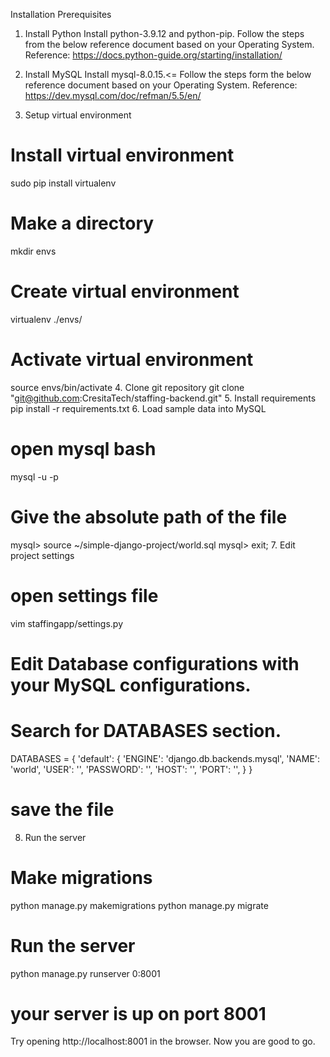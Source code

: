 Installation
Prerequisites
1. Install Python
Install python-3.9.12 and python-pip. Follow the steps from the below reference document based on your Operating System. Reference: https://docs.python-guide.org/starting/installation/

2. Install MySQL
Install mysql-8.0.15.<= Follow the steps form the below reference document based on your Operating System. Reference: https://dev.mysql.com/doc/refman/5.5/en/

3. Setup virtual environment
# Install virtual environment
sudo pip install virtualenv

# Make a directory
mkdir envs

# Create virtual environment
virtualenv ./envs/

# Activate virtual environment
source envs/bin/activate
4. Clone git repository
git clone "git@github.com:CresitaTech/staffing-backend.git"
5. Install requirements
pip install -r requirements.txt
6. Load sample data into MySQL
# open mysql bash
mysql -u <mysql-user> -p

# Give the absolute path of the file
mysql> source ~/simple-django-project/world.sql
mysql> exit;
7. Edit project settings
# open settings file
vim staffingapp/settings.py

# Edit Database configurations with your MySQL configurations.
# Search for DATABASES section.
DATABASES = {
    'default': {
        'ENGINE': 'django.db.backends.mysql',
        'NAME': 'world',
        'USER': '<mysql-user>',
        'PASSWORD': '<mysql-password>',
        'HOST': '<mysql-host>',
        'PORT': '<mysql-port>',
    }
}


# save the file
8. Run the server
# Make migrations
python manage.py makemigrations
python manage.py migrate



# Run the server
python manage.py runserver 0:8001

# your server is up on port 8001
Try opening http://localhost:8001 in the browser. Now you are good to go.
